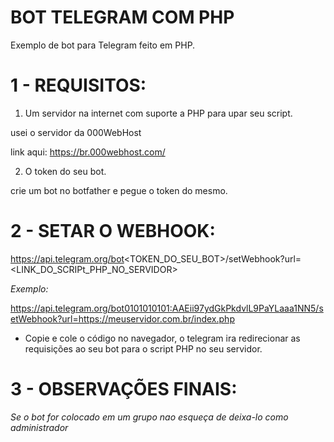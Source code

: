 # BOT TELEGRAM COM PHP

Exemplo de bot para Telegram feito em PHP.

# 1 - REQUISITOS:

1. Um servidor na internet com suporte a PHP para upar seu script.

usei o servidor da 000WebHost

link aqui: https://br.000webhost.com/

2. O token do seu bot.

crie um bot no botfather e pegue o token do mesmo.

# 2 - SETAR O WEBHOOK:

https://api.telegram.org/bot<TOKEN_DO_SEU_BOT>/setWebhook?url=<LINK_DO_SCRIPt_PHP_NO_SERVIDOR>

<i>Exemplo:</i>

https://api.telegram.org/bot0101010101:AAEii97ydGkPkdvlL9PaYLaaa1NN5/setWebhook?url=https://meuservidor.com.br/index.php

- Copie e cole o código no navegador, o telegram ira redirecionar as requisições ao seu bot para o script PHP no seu servidor.

# 3 - OBSERVAÇÕES FINAIS:


<i>Se o bot for colocado em um grupo nao esqueça de deixa-lo como administrador</i>

